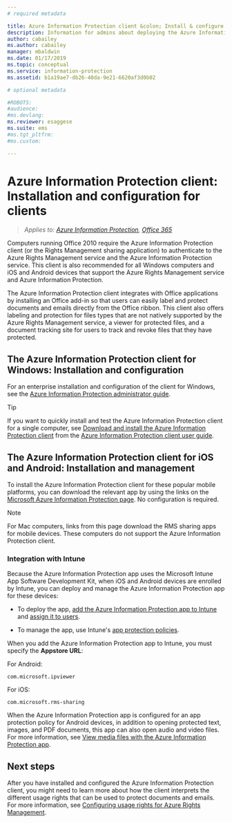 ```yaml
---
# required metadata

title: Azure Information Protection client &colon; Install & configure
description: Information for admins about deploying the Azure Information Protection client on Windows computers and mobile devices.
author: cabailey
ms.author: cabailey
manager: mbaldwin
ms.date: 01/17/2019
ms.topic: conceptual
ms.service: information-protection
ms.assetid: b1a19ae7-db26-40da-9e21-6620af3d0b02

# optional metadata

#ROBOTS:
#audience:
#ms.devlang:
ms.reviewer: esaggese
ms.suite: ems
#ms.tgt_pltfrm:
#ms.custom:

---
```


# Azure Information Protection client: Installation and configuration for clients

>*Applies to: [Azure Information Protection](https://azure.microsoft.com/pricing/details/information-protection), [Office 365](https://download.microsoft.com/download/E/C/F/ECF42E71-4EC0-48FF-AA00-577AC14D5B5C/Azure_Information_Protection_licensing_datasheet_EN-US.pdf)*

Computers running Office 2010 require the Azure Information Protection client (or the Rights Management sharing application) to authenticate to the Azure Rights Management service and the Azure Information Protection service. This client is also recommended for all Windows computers and iOS and Android devices that support the Azure Rights Management service and Azure Information Protection. 

The Azure Information Protection client integrates with Office applications by installing an Office add-in so that users can easily label and protect documents and emails directly from the Office ribbon. This client also offers labeling and protection for files types that are not natively supported by the Azure Rights Management service, a viewer for protected files, and a document tracking site for users to track and revoke files that they have protected.

## The Azure Information Protection client for Windows: Installation and configuration
For an enterprise installation and configuration of the client for Windows, see the [Azure Information Protection administrator guide](./rms-client/client-admin-guide.md).

> [!TIP]
> If you want to quickly install and test the Azure Information Protection client for a single computer, see [Download and install the Azure Information Protection client](./rms-client/install-client-app.md) from the [Azure Information Protection client user guide](./rms-client/client-user-guide.md).

## The Azure Information Protection client for iOS and Android: Installation and management
To install the Azure Information Protection client for these popular mobile platforms, you can download the relevant app by using the links on the [Microsoft Azure Information Protection page](https://go.microsoft.com/fwlink/?LinkId=303970). No configuration is required.

> [!NOTE]
> For Mac computers, links from this page download the RMS sharing apps for mobile devices. These computers do not support the Azure Information Protection client.

### Integration with Intune

Because the Azure Information Protection app uses the Microsoft Intune App Software Development Kit, when iOS and Android devices are enrolled by Intune, you can deploy and manage the Azure Information Protection app for these devices:

- To deploy the app, [add the Azure Information Protection app to Intune](/intune/apps-add) and [assign it to users](/intune/apps-deploy).

- To manage the app, use Intune's [app protection policies](/intune/app-protection-policies).

When you add the Azure Information Protection app to Intune, you must specify the **Appstore URL**:

For Android:

	com.microsoft.ipviewer

For iOS:

	com.microsoft.rms-sharing

When the Azure Information Protection app is configured for an app protection policy for Android devices, in addition to opening protected text, images, and PDF documents, this app can also open audio and video files. For more information, see [View media files with the Azure Information Protection app](/intune/end-user-mam-apps-android#view-media-files-with-the-azure-information-protection-app).

## Next steps

After you have installed and configured the Azure Information Protection client, you might need to learn more about how the client interprets the different usage rights that can be used to protect documents and emails. For more information, see [Configuring usage rights for Azure Rights Management](configure-usage-rights.md).

